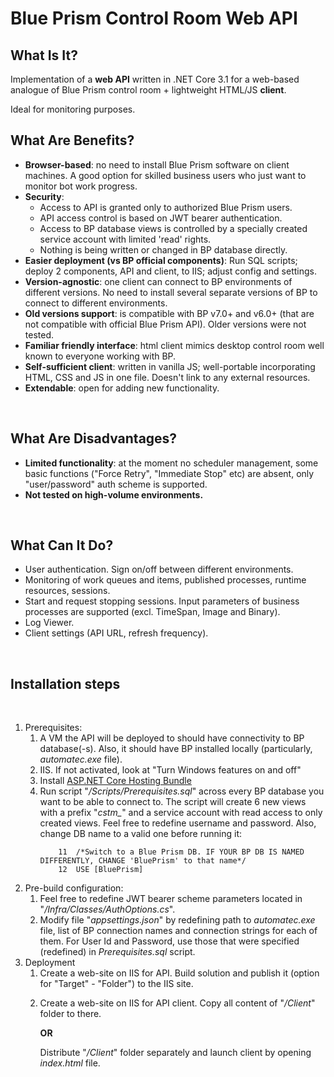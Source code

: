 # Blue Prism Control Room Web API

## What Is It?
<p>Implementation of a <b>web API</b> written in .NET Core 3.1 for a web-based analogue of Blue Prism control room  + lightweight HTML/JS <b>client</b>.</p>
<p>Ideal for monitoring purposes.</p>

## What Are Benefits?
<ul>
<li><b>Browser-based</b>: no need to install Blue Prism software on client machines. A good option for skilled business users who just want to monitor bot work progress.</li>
<li><b>Security</b>: 
	<ul><li>Access to API is granted only to authorized Blue Prism users.</li>
	<li>API access control is based on JWT bearer authentication.</li>
	<li>Access to BP database views is controlled by a specially created service account with limited 'read' rights.</li>
	<li>Nothing is being written or changed in BP database directly.</li></ul></li>
<li><b>Easier deployment (vs BP official components)</b>: Run SQL scripts; deploy 2 components, API and client, to IIS; adjust config and settings.</li>
<li><b>Version-agnostic</b>: one client can connect to BP environments of different versions. No need to install several separate versions of BP to connect to different environments.</li>
<li><b>Old versions support</b>: is compatible with BP v7.0+ and v6.0+ (that are not compatible with official Blue Prism API). Older versions were not tested.</li>
<li><b>Familiar friendly interface</b>: html client mimics desktop control room well known to everyone working with BP.</li>
<li><b>Self-sufficient client</b>: written in vanilla JS; well-portable incorporating HTML, CSS and JS in one file. Doesn't link to any external resources.</li>
<li><b>Extendable</b>: open for adding new functionality.</li>
</ul>
<br>


## What Are Disadvantages?
<ul>
<li><b>Limited functionality</b>: at the moment no scheduler management, some basic functions ("Force Retry", "Immediate Stop" etc) are absent, only "user/password" auth scheme is supported.</li>
<li><b>Not tested on high-volume environments.</b></li>
</ul>
<br>

## What Can It Do?
<ul>
<li>User authentication. Sign on/off between different environments.</li>
<li>Monitoring of work queues and items, published processes, runtime resources, sessions.</li>
<li>Start and request stopping sessions. Input parameters of business processes are supported (excl. TimeSpan, Image and Binary).</li>
<li>Log Viewer.</li>
<li>Client settings (API URL, refresh frequency).</li>
</ul>
<br>

## Installation steps
<br>
<ol>
<li>Prerequisites: 
<ol>
<li>A VM the API will be deployed to should have connectivity to BP database(-s). Also, it should have BP installed locally (particularly, <i>automatec.exe</i> file).</li>
<li>IIS. If not activated, look at "Turn Windows features on and off"
<li>Install <a href="https://dotnet.microsoft.com/en-us/download/dotnet/thank-you/runtime-aspnetcore-3.1.32-windows-hosting-bundle-installer">ASP.NET Core Hosting Bundle<a/></li>
<li>Run script "<i>/Scripts/Prerequisites.sql</i>" across every BP database you want to be able to connect to. The script will create 6 new views with a prefix "<i>cstm_</i>" and a service account with read access to only created views. Feel free to redefine username and password. Also, change DB name to a valid one before running it:

		11  /*Switch to a Blue Prism DB. IF YOUR BP DB IS NAMED DIFFERENTLY, CHANGE 'BluePrism' to that name*/
		12  USE [BluePrism]
</li>
</ol>
</li>
<li>Pre-build configuration:
<ol>
<li>Feel free to redefine JWT bearer scheme parameters located in "<i>/Infra/Classes/AuthOptions.cs</i>".</li>
<li>Modify file "<i>appsettings.json</i>" by redefining path to <i>automatec.exe</i> file, list of BP connection names and connection strings for each of them. For User Id and Password, use those that were specified (redefined) in <i>Prerequisites.sql</i> script.</li>
</ol>
</li>
<li>Deployment
<ol>
<li>Create a web-site on IIS for API. Build solution and publish it (option for "Target" - "Folder") to the IIS site.</li>
<li><p>Create a web-site on IIS for API client. Copy all content of "<i>/Client</i>" folder to there.</p> <p><b>OR</b></p>
	<p>Distribute "<i>/Client</i>" folder separately and launch client by opening <i>index.html</i> file.</p>
</li>
</ol>
</li>
</ol>